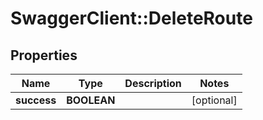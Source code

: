 # SwaggerClient::DeleteRoute

## Properties
Name | Type | Description | Notes
------------ | ------------- | ------------- | -------------
**success** | **BOOLEAN** |  | [optional] 


